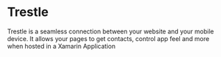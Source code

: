 # Trestle
Trestle is a seamless connection between your website and your mobile device. It allows your pages to get contacts, control app feel and more when hosted in a Xamarin Application
